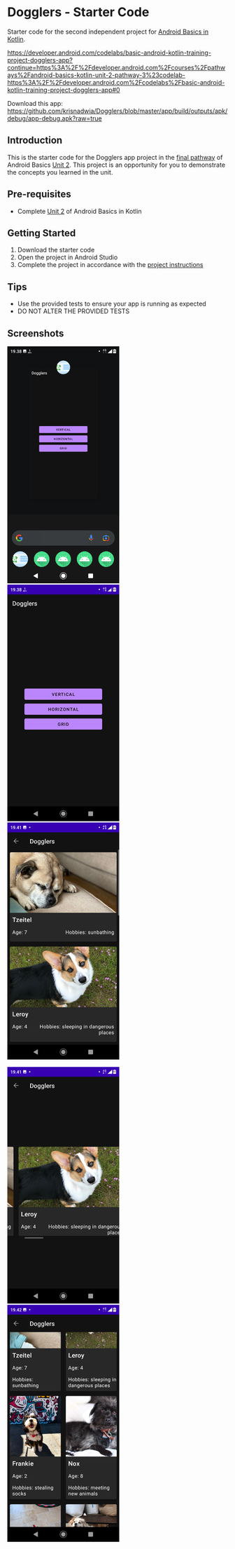 Dogglers - Starter Code
==================================

Starter code for the second independent project for [Android Basics in Kotlin](https://developer.android.com/courses/android-basics-kotlin/course).

https://developer.android.com/codelabs/basic-android-kotlin-training-project-dogglers-app?continue=https%3A%2F%2Fdeveloper.android.com%2Fcourses%2Fpathways%2Fandroid-basics-kotlin-unit-2-pathway-3%23codelab-https%3A%2F%2Fdeveloper.android.com%2Fcodelabs%2Fbasic-android-kotlin-training-project-dogglers-app#0

Download this app: https://github.com/krisnadwia/Dogglers/blob/master/app/build/outputs/apk/debug/app-debug.apk?raw=true

Introduction
------------

This is the starter code for the Dogglers app project in the [final pathway](https://developer.android.com/courses/pathways/android-basics-kotlin-unit-2-pathway-3) of Android Basics [Unit 2](https://developer.android.com/courses/android-basics-kotlin/unit-2). This project is an opportunity for you to demonstrate the concepts you learned in the unit.

Pre-requisites
--------------

- Complete [Unit 2](https://developer.android.com/courses/android-basics-kotlin/unit-2) of Android Basics in Kotlin

Getting Started
---------------

1. Download the starter code
2. Open the project in Android Studio
3. Complete the project in accordance with the [project instructions](https://developer.android.com/codelabs/basic-android-kotlin-training-project-dogglers-app?continue=https%3A%2F%2Fdeveloper.android.com%2Fcourses%2Fpathways%2Fandroid-basics-kotlin-unit-2-pathway-3%23codelab-https%3A%2F%2Fdeveloper.android.com%2Fcodelabs%2Fbasic-android-kotlin-training-project-dogglers-app#0)

Tips
----

- Use the provided tests to ensure your app is running as expected
- DO NOT ALTER THE PROVIDED TESTS

Screenshots
-----------

<img src="assets/Logo.png"
width="256">&nbsp;&nbsp;&nbsp;
<img src="assets/Home.png"
width="256">&nbsp;&nbsp;&nbsp;
<img src="assets/VerticalListItem.png"
width="256">&nbsp;&nbsp;&nbsp;

<img src="assets/HorizontalListItem.png"
width="256">&nbsp;&nbsp;&nbsp;
<img src="assets/GridListItem.png"
width="256">&nbsp;&nbsp;&nbsp;
